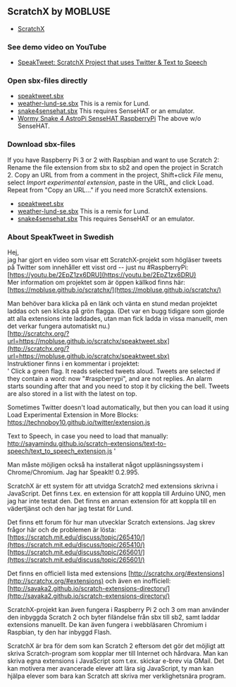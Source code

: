 ## ScratchX by MOBLUSE

- [ScratchX](http://scratchx.org)

### See demo video on YouTube

- [SpeakTweet: ScratchX Project that uses Twitter & Text to Speech](https://youtu.be/2EpZ1zx6DRU)

### Open sbx-files directly

- [speaktweet.sbx](http://scratchx.org/?url=https://mobluse.github.io/scratchx/speaktweet.sbx)
- [weather-lund-se.sbx](http://scratchx.org/?url=https://mobluse.github.io/scratchx/weather-lund-se.sbx) This is a remix for Lund.
- [snake4sensehat.sbx](http://scratchx.org/?url=https://mobluse.github.io/scratchx/snake4sensehat.sbx) This requires SenseHAT or an emulator.
- [Wormy Snake 4 AstroPi SenseHAT RaspberryPi](https://scratch.mit.edu/projects/172284158/) The above w/o SenseHAT.

### Download sbx-files

If you have Raspberry Pi 3 or 2 with Raspbian and want to use Scratch 2: Rename the file extension from sbx to sb2 and open the project in Scratch 2. Copy an URL from from a comment in the project, Shift+click *File* menu, select *Import experimental extension*, paste in the URL, and click Load. Repeat from "Copy an URL..." if you need more ScratchX extensions.
- [speaktweet.sbx](http://mobluse.github.io/scratchx/speaktweet.sbx)
- [weather-lund-se.sbx](http://mobluse.github.io/scratchx/weather-lund-se.sbx) This is a remix for Lund.
- [snake4sensehat.sbx](http://mobluse.github.io/scratchx/snake4sensehat.sbx) This requires SenseHAT or an emulator.

### About SpeakTweet in Swedish

Hej,  
jag har gjort en video som visar ett ScratchX-projekt som högläser tweets på Twitter som innehåller ett visst ord -- just nu #RaspberryPi:  
[https://youtu.be/2EpZ1zx6DRU](https://youtu.be/2EpZ1zx6DRU)  
Mer information om projektet som är öppen källkod finns här:  
[https://mobluse.github.io/scratchx/](https://mobluse.github.io/scratchx/)

Man behöver bara klicka på en länk och vänta en stund medan projektet laddas och sen klicka på grön flagga. (Det var en bugg tidigare som gjorde att alla extensions inte laddades, utan man fick ladda in vissa manuellt, men det verkar fungera automatiskt nu.)  
[http://scratchx.org/?url=https://mobluse.github.io/scratchx/speaktweet.sbx](http://scratchx.org/?url=https://mobluse.github.io/scratchx/speaktweet.sbx)  
Instruktioner finns i en kommentar i projektet:  
' Click a green flag. It reads selected tweets aloud. Tweets are selected if they contain a word: now "#raspberrypi", and are not replies. An alarm starts sounding after that and you need to stop it by clicking the bell. Tweets are also stored in a list with the latest on top.

Sometimes Twitter doesn't load automatically, but then you can load it using Load Experimental Extension in More Blocks:  
https://technoboy10.github.io/twitter/extension.js

Text to Speech, in case you need to load that manually:  
http://sayamindu.github.io/scratch-extensions/text-to-speech/text_to_speech_extension.js '

Man måste möjligen också ha installerat något uppläsningssystem i Chrome/Chromium. Jag har SpeakIt! 0.2.995.

ScratchX är ett system för att utvidga Scratch2 med extensions skrivna i JavaScript. Det finns t.ex. en extension för att koppla till Arduino UNO, men jag har inte testat den. Det finns en annan extension för att koppla till en vädertjänst och den har jag testat för Lund.

Det finns ett forum för hur man utvecklar Scratch extensions. Jag skrev frågor här och de problemen är lösta:  
[https://scratch.mit.edu/discuss/topic/265410/](https://scratch.mit.edu/discuss/topic/265410/)  
[https://scratch.mit.edu/discuss/topic/265601/](https://scratch.mit.edu/discuss/topic/265601/)

Det finns en officiell lista med extensions [http://scratchx.org/#extensions](http://scratchx.org/#extensions) och även en inofficiell:  
[http://savaka2.github.io/scratch-extensions-directory/](http://savaka2.github.io/scratch-extensions-directory/)

ScratchX-projekt kan även fungera i Raspberry Pi 2 och 3 om man använder den inbyggda Scratch 2 och byter filändelse från sbx till sb2, samt laddar extensions manuellt. De kan även fungera i webbläsaren Chromium i Raspbian, ty den har inbyggd Flash.

ScratchX är bra för dem som kan Scratch 2 eftersom det gör det möjligt att skriva Scratch-program som kopplar mer till Internet och hårdvara. Man kan skriva egna extensions i JavaScript som t.ex. skickar e-brev via GMail. Det kan motivera mer avancerade elever att lära sig JavaScript, ty man kan hjälpa elever som bara kan Scratch att skriva mer verklighetsnära program.
